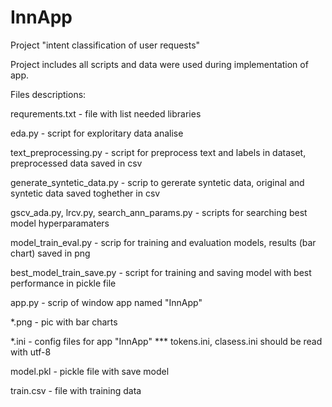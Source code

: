 # InnApp
Project "intent classification of user requests"

Project includes all scripts and data were used during implementation of app.

Files descriptions:

requrements.txt                             -  file with list needed libraries

eda.py                                      -  script for exploritary data analise

text_preprocessing.py                       -  script for preprocess text and labels in dataset, preprocessed data saved in csv

generate_syntetic_data.py                   -  scrip to gererate syntetic data, original and syntetic data saved toghether in csv

gscv_ada.py, lrcv.py, search_ann_params.py  -  scripts for searching best model hyperparamaters

model_train_eval.py                         -  scrip for training and evaluation models, results (bar chart) saved in png

best_model_train_save.py                    -  script for training and saving model with best performance in pickle file

app.py                                      -  scrip of window app named "InnApp"

*.png                                       -  pic with bar charts

*.ini                                       -  config files for app "InnApp" *** tokens.ini, clasess.ini should be read with utf-8

model.pkl                                   -  pickle file with save model

train.csv                                   -  file with training data
